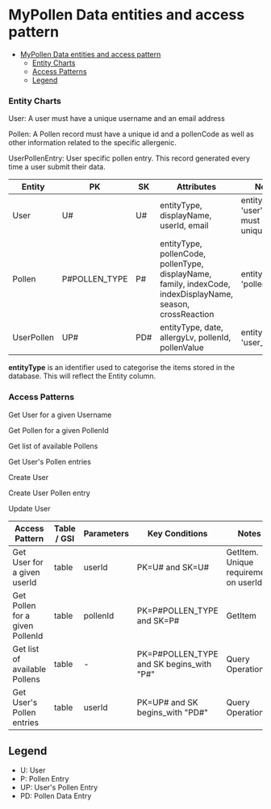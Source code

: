 # MyPollen Data entities and access pattern

- [MyPollen Data entities and access pattern](#mypollen-data-entities-and-access-pattern)
    - [Entity Charts](#entity-charts)
    - [Access Patterns](#access-patterns)
  - [Legend](#legend)

### Entity Charts

User: A user must have a unique username and an email address

Pollen: A Pollen record must have a unique id and a pollenCode as well as other information related to the specific allergenic.

UserPollenEntry: User specific pollen entry. This record generated every time a user submit their data.

Entity | PK | SK | Attributes | Notes
-|-|-|-|-
User | U#<userId> | U#<userId> | entityType, displayName, userId, email | entityType is 'user'. userId must be unique.
Pollen | P#POLLEN_TYPE | P#<PollenId> | entityType, pollenCode, pollenType, displayName, family, indexCode, indexDisplayName, season, crossReaction | entityType is 'pollen'.
UserPollen | UP#<userId> | PD#<PollenDataId> | entityType, date, allergyLv, pollenId, pollenValue | entityType is 'user_pollen'.

**entityType** is an identifier used to categorise the items stored in the database. This will reflect the Entity column.

### Access Patterns

Get User for a given Username

Get Pollen for a given PollenId

Get list of available Pollens

Get User's Pollen entries

Create User

Create User Pollen entry

Update User

Access Pattern | Table / GSI | Parameters | Key Conditions | Notes
-|-|-|-|-
Get User for a given userId | table | userId | PK=U#<userId> and SK=U#<userId> | GetItem. Unique requirement on userId
Get Pollen for a given PollenId | table | pollenId | PK=P#POLLEN_TYPE and SK=P#<pollenId> | GetItem
Get list of available Pollens | table | - | PK=P#POLLEN_TYPE and SK begins_with "P#" | Query Operation
Get User's Pollen entries | table | userId | PK=UP#<userId> and SK begins_with "PD#" | Query Operation

## Legend

- U: User
- P: Pollen Entry
- UP: User's Pollen Entry
- PD: Pollen Data Entry